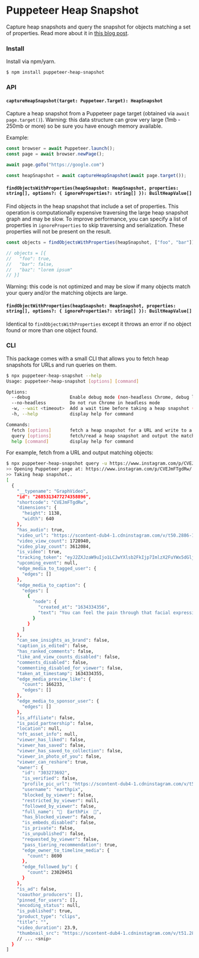 # Puppeteer Heap Snapshot
Capture heap snapshots and query the snapshot for objects matching a set of properties. Read more about it in [this blog post](https://www.adriancooney.ie/blog/web-scraping-via-javascript-heap-snapshots).

### Install
Install via npm/yarn.

```
$ npm install puppeteer-heap-snapshot
```

### API
#### `captureHeapSnapshot(target: Puppeteer.Target): HeapSnapshot`

Capture a heap snapshot from a Puppeteer page target (obtained via `await page.target()`). Warning: this data structure can grow very large (1mb - 250mb or more) so be sure you have enough memory available.

Example:

```js
const browser = await Puppeteer.launch();
const page = await browser.newPage();

await page.goTo("https://google.com")

const heapSnapshot = await captureHeapSnapshot(await page.target());
```

#### `findObjectsWithProperties(heapSnapshot: HeapSnapshot, properties: string[], options?: { ignoreProperties?: string[] }): BuiltHeapValue[]`

Find objects in the heap snapshot that include a set of properties. This operation is computationally expensive traversing the large heap snapshot graph and may be slow. To improve performance, you can specify a list of properties in `ignoreProperties` to skip traversing and serialization. These properties will not be present on the result.

```js
const objects = findObjectsWithProperties(heapSnapshot, ["foo", "bar"]);

// objects = [{
//   "foo": true,
//   "bar": false,
//   "baz": "lorem ipsum"
// }]
```

Warning: this code is not optimized and may be slow if many objects match your query and/or the matching objects are large.

#### `findObjectWithProperties(heapSnapshot: HeapSnapshot, properties: string[], options?: { ignoreProperties?: string[] }): BuiltHeapValue[]`

Identical to `findObjectsWithProperties` except it throws an error if no object found or more than one object found.

### CLI
This package comes with a small CLI that allows you to fetch heap snapshots for URLs and run queries on them.

```sh
$ npx puppeteer-heap-snapshot --help
Usage: puppeteer-heap-snapshot [options] [command]

Options:
  --debug               Enable debug mode (non-headless Chrome, debug logging)
  --no-headless         Do not run Chrome in headless mode
  -w, --wait <timeout>  Add a wait time before taking a heap snapshot (default: "10000")
  -h, --help            display help for command

Commands:
  fetch [options]       fetch a heap snapshot for a URL and write to a file
  query [options]       fetch/read a heap snapshot and output the matching objects in JSON
  help [command]        display help for command
```

For example, fetch from a URL and output matching objects:

```sh
$ npx puppeteer-heap-snapshot query -u https://www.instagram.com/p/CVEJmFTgdRw/ -p video_view_count,video_play_count,shortcode,video_url --no-headless | jq .
>> Opening Puppeteer page at: https://www.instagram.com/p/CVEJmFTgdRw/
>> Taking heap snapshot..
[
  {
    "__typename": "GraphVideo",
    "id": "2685313477274358896",
    "shortcode": "CVEJmFTgdRw",
    "dimensions": {
      "height": 1138,
      "width": 640
    },
    "has_audio": true,
    "video_url": "https://scontent-dub4-1.cdninstagram.com/v/t50.2886-16/245967496_255835479890012_5087347215509320349_n.mp4?efg=eyJ2ZW5jb2RlX3RhZyI6InZ0c192b2RfdXJsZ2VuLjY0MC5jbGlwcy5iYXNlbGluZSIsInFlX2dyb3VwcyI6IltcImlnX3dlYl9kZWxpdmVyeV92dHNfb3RmXCJdIn0&_nc_ht=scontent-dub4-1.cdninstagram.com&_nc_cat=108&_nc_ohc=rWf9nUMf15MAX-SnjOC&edm=AABBvjUBAAAA&vs=1007318140116355_4062183883&_nc_vs=HBksFQAYJEdJZ3FxUTVjV09aV3J1Z0FBSjF5Z2ExVzQ1bEdicV9FQUFBRhUAAsgBABUAGCRHSnZtbmc0SUxSVkZlNDBLQU54WGpxeTVyR2M4YnFfRUFBQUYVAgLIAQAoABgAGwAVAAAm6q%2FRme3ItUAVAigCQzMsF0A35mZmZmZmGBJkYXNoX2Jhc2VsaW5lXzFfdjERAHX%2BBwA%3D&ccb=7-4&oe=626815EC&oh=00_AT_n_BkYsvtICC3t_C2HlRaILWv4xsqZAjcZKcRoR36fng&_nc_sid=83d603",
    "video_view_count": 1728940,
    "video_play_count": 3612084,
    "is_video": true,
    "tracking_token": "eyJ2ZXJzaW9uIjo1LCJwYXlsb2FkIjp7ImlzX2FuYWx5dGljc190cmFja2VkIjp0cnVlLCJ1dWlkIjoiYjNmNGRlYjAxMzk1NGZhM2FmNmQ1OWY1YTUwYzEzZmEyNjg1MzEzNDc3Mjc0MzU4ODk2In0sInNpZ25hdHVyZSI6IiJ9",
    "upcoming_event": null,
    "edge_media_to_tagged_user": {
      "edges": []
    },
    "edge_media_to_caption": {
      "edges": [
        {
          "node": {
            "created_at": "1634334356",
            "text": "You can feel the pain through that facial expression! 梁\n @jago.artist\nRome, Italy"
          }
        }
      ]
    },
    "can_see_insights_as_brand": false,
    "caption_is_edited": false,
    "has_ranked_comments": false,
    "like_and_view_counts_disabled": false,
    "comments_disabled": false,
    "commenting_disabled_for_viewer": false,
    "taken_at_timestamp": 1634334355,
    "edge_media_preview_like": {
      "count": 166233,
      "edges": []
    },
    "edge_media_to_sponsor_user": {
      "edges": []
    },
    "is_affiliate": false,
    "is_paid_partnership": false,
    "location": null,
    "nft_asset_info": null,
    "viewer_has_liked": false,
    "viewer_has_saved": false,
    "viewer_has_saved_to_collection": false,
    "viewer_in_photo_of_you": false,
    "viewer_can_reshare": true,
    "owner": {
      "id": "303273692",
      "is_verified": false,
      "profile_pic_url": "https://scontent-dub4-1.cdninstagram.com/v/t51.2885-19/277325903_668349461072817_8676852949764101515_n.jpg?stp=dst-jpg_s150x150&_nc_ht=scontent-dub4-1.cdninstagram.com&_nc_cat=1&_nc_ohc=kh9ga1KrRAMAX9grvVd&edm=AABBvjUBAAAA&ccb=7-4&oh=00_AT_cEiCoW8MI44lLvf9UAyzlx0oFE2nOBKb1fz5egVb36g&oe=626CCED0&_nc_sid=83d603",
      "username": "earthpix",
      "blocked_by_viewer": false,
      "restricted_by_viewer": null,
      "followed_by_viewer": false,
      "full_name": "  EarthPix  ",
      "has_blocked_viewer": false,
      "is_embeds_disabled": false,
      "is_private": false,
      "is_unpublished": false,
      "requested_by_viewer": false,
      "pass_tiering_recommendation": true,
      "edge_owner_to_timeline_media": {
        "count": 8690
      },
      "edge_followed_by": {
        "count": 23020451
      }
    },
    "is_ad": false,
    "coauthor_producers": [],
    "pinned_for_users": [],
    "encoding_status": null,
    "is_published": true,
    "product_type": "clips",
    "title": "",
    "video_duration": 23.9,
    "thumbnail_src": "https://scontent-dub4-1.cdninstagram.com/v/t51.2885-15/245961614_4361781063908112_409992614002041515_n.jpg?stp=c0.249.640.640a_dst-jpg_e35&_nc_ht=scontent-dub4-1.cdninstagram.com&_nc_cat=100&_nc_ohc=n88eii2iM2gAX_UthWA&edm=AABBvjUBAAAA&ccb=7-4&oh=00_AT84-O-4_gUIoKKa2IfsGy4eiw3jCbO09oi4rLA5P_1Nvw&oe=6267DE3F&_nc_sid=83d603",
    // ... <snip>
  }
]

